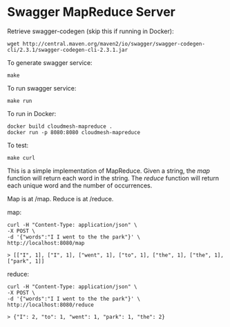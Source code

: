# Swagger MapReduce Server

Retrieve swagger-codegen (skip this if running in Docker):

    wget http://central.maven.org/maven2/io/swagger/swagger-codegen-cli/2.3.1/swagger-codegen-cli-2.3.1.jar

To generate swagger service:

    make
    
To run swagger service:
    
    make run
    
To run in Docker:

    docker build cloudmesh-mapreduce .
    docker run -p 8080:8080 cloudmesh-mapreduce
    
To test:

    make curl
    
This is a simple implementation of MapReduce. Given a string, the *map* function will return each word in the string. The *reduce* function will return each unique word and the number of occurrences.

Map is at /map.
Reduce is at /reduce.

map:

    curl -H "Content-Type: application/json" \
    -X POST \
    -d '{"words":"I I went to the the park"}' \
    http://localhost:8080/map
    
    > [["I", 1], ["I", 1], ["went", 1], ["to", 1], ["the", 1], ["the", 1], ["park", 1]]
    
reduce:
    
    curl -H "Content-Type: application/json" \
    -X POST \
    -d '{"words":"I I went to the the park"}' \
    http://localhost:8080/reduce
    
    > {"I": 2, "to": 1, "went": 1, "park": 1, "the": 2}
